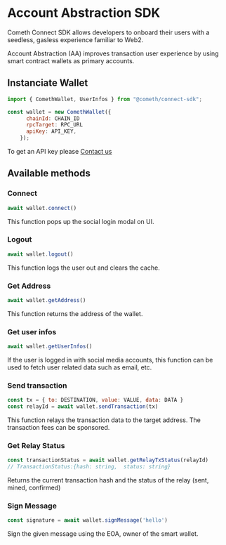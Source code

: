 # Account Abstraction SDK

Cometh Connect SDK allows developers to onboard their users with a seedless, gasless experience familiar to Web2.

Account Abstraction (AA) improves transaction user experience by using smart contract wallets as primary accounts.

## Instanciate Wallet

```javascript
import { ComethWallet, UserInfos } from "@cometh/connect-sdk";

const wallet = new ComethWallet({
      chainId: CHAIN_ID
      rpcTarget: RPC_URL
      apiKey: API_KEY,
    });

```

To get an API key please [Contact us](https://alembic.tech/)

## Available methods

### Connect

```javascript
await wallet.connect()
```

This function pops up the social login modal on UI.

### Logout

```javascript
await wallet.logout()
```

This function logs the user out and clears the cache.

### Get Address

```javascript
await wallet.getAddress()
```

This function returns the address of the wallet.

### Get user infos

```javascript
await wallet.getUserInfos()
```

If the user is logged in with social media accounts, this function can be used to fetch user related data such as email, etc.

### Send transaction

```javascript
const tx = { to: DESTINATION, value: VALUE, data: DATA }
const relayId = await wallet.sendTransaction(tx)
```

This function relays the transaction data to the target address. The transaction fees can be sponsored.

### Get Relay Status

```javascript
const transactionStatus = await wallet.getRelayTxStatus(relayId)
// TransactionStatus:{hash: string,  status: string}
```

Returns the current transaction hash and the status of the relay (sent, mined, confirmed)

### Sign Message

```javascript
const signature = await wallet.signMessage('hello')
```

Sign the given message using the EOA, owner of the smart wallet.
